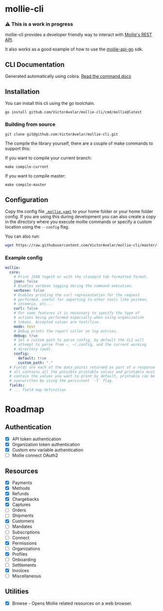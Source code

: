 # mollie-cli

### :warning: This is a work in progress

mollie-cli provides a developer friendly way to interact with [Mollie's REST API](https://docs.mollie.com/reference/v2).

It also works as a good example of how to use the [mollie-api-go](https://github.com/VictorAvelar/mollie-api-go) sdk.

## CLI Documentation

Generated automatically using cobra. [Read the command docs](docs/mollie.md)

## Installation

You can install this cli using the go toolchain.

```
go install github.com/VictorAvelar/mollie-cli/cmd/mollie@latest
```

### Building from source

```
git clone git@github.com:VictorAvelar/mollie-cli.git
```

The compile the library yourself, there are a couple of make commands to support this:

If you want to compile your current branch:

```
make compile-current
```

If you want to compile master:

```
make compile-master
```

## Configuration

Copy the config file [`.mollie.yaml`](.mollie.yaml) to your home folder or your home folder config. If you are using this during development you can also create a copy in the directory where you execute mollie commands or specify a custom location using the `--config` flag.

You can also run:

```bash
wget https://raw.githubusercontent.com/VictorAvelar/mollie-cli/master/.mollie.yaml
```

### Example config

```yaml
mollie:
  core:
    # Print JSON togeth er with the standard tab formatted format.
    json: false
    # Enables verbose logging during the command execution.
    verbose: false
    # Enables printing the curl representation for the request
    # performed, useful for importing to other tools like postman,
    # insomnia, etc...
    curl: false
    # For some features it is necessary to specify the type of
    # actions being performed especially when using organization
    # tokens. Accepted values are test/live.
    mode: test
    # Debug prints the report caller on log entries.
    debug: true
    # Set a custom path to parse config, by default the CLI will
    # attempt to parse from ~, ~/.config, and the current working
    # directory (pwd).
    config:
      default: true
      custom_path: "."
  # Fields are each of the data points returned as part of a response
  # all contains all the possible printable values and printable must
  # contain the values you want to print by default, printable can be
  # overwritten by using the persistent `-f` flag.
  fields:
  # ... field map definition
```

# Roadmap

## Authentication

- [x] API token authentication
- [x] Organization token authentication
- [x] Custom env variable authentication
- [ ] Mollie connect OAuth2

## Resources

- [x] Payments
- [x] Methods
- [x] Refunds
- [x] Chargebacks
- [x] Captures
- [ ] Orders
- [ ] Shipments
- [x] Customers
- [ ] Mandates
- [ ] Subscriptions
- [ ] Connect
- [x] Permissions
- [ ] Organizations
- [x] Profiles
- [ ] Onboarding
- [ ] Settlements
- [x] Invoices
- [ ] Miscellaneous

## Utilities

- [x] Browse - Opens Mollie related resources on a web browser.
